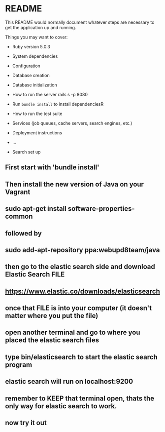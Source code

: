 # README

This README would normally document whatever steps are necessary to get the
application up and running.

Things you may want to cover:

* Ruby version
5.0.3

* System dependencies

* Configuration

* Database creation

* Database initialization

* How to run the server
rails s -p 8080

* Run `bundle install` to install dependenciesR

* How to run the test suite

* Services (job queues, cache servers, search engines, etc.)

* Deployment instructions

* ...

* Search set up
## First start with 'bundle install'
## Then install the new version of Java on your Vagrant 
## sudo apt-get install software-properties-common
## followed by 
## sudo add-apt-repository ppa:webupd8team/java

## then go to the elastic search side and download Elastic Search FILE 
## https://www.elastic.co/downloads/elasticsearch
## once that FILE is into your computer (it doesn't matter where you put the file)
## open another terminal and go to where you placed the elastic search files 

## type bin/elasticsearch to start the elastic search program
## elastic search will run on localhost:9200
## remember to KEEP that terminal open, thats the only way for elastic search to work.
## now try it out